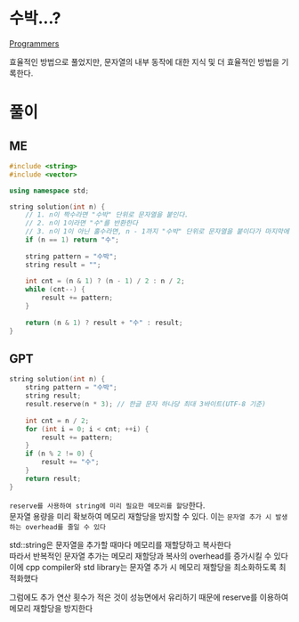 # 수박...?
[ Programmers ](https://school.programmers.co.kr/learn/courses/30/lessons/12922)   

효율적인 방법으로 풀었지만, 문자열의 내부 동작에 대한 지식 및 더 효율적인 방법을 기록한다.   

# 풀이 
## ME
```cpp
#include <string>
#include <vector>

using namespace std;

string solution(int n) {
    // 1. n이 짝수라면 "수박" 단위로 문자열을 붙인다.
    // 2. n이 1이라면 "수"를 반환한다
    // 3. n이 1이 아닌 홀수라면, n - 1까지 "수박" 단위로 문자열을 붙이다가 마지막에 "수"를 붙여준다
    if (n == 1) return "수";
    
    string pattern = "수박";
    string result = "";
    
    int cnt = (n & 1) ? (n - 1) / 2 : n / 2;
    while (cnt--) {
        result += pattern;
    }
    
    return (n & 1) ? result + "수" : result;
}
```

## GPT
```cpp
string solution(int n) {
    string pattern = "수박";
    string result;
    result.reserve(n * 3); // 한글 문자 하나당 최대 3바이트(UTF-8 기준)
    
    int cnt = n / 2;
    for (int i = 0; i < cnt; ++i) {
        result += pattern;
    }
    if (n % 2 != 0) {
        result += "수";
    }
    return result;
}
```
`reserve를 사용하여 string에 미리 필요한 메모리를 할당`한다.   
문자열 용량을 미리 확보하여 메모리 재할당을 방지할 수 있다. 이는 `문자열 추가 시 발생하는 overhead를 줄일 수 있다`   

std::string은 문자열을 추가할 때마다 메모리를 재할당하고 복사한다   
따라서 반복적인 문자열 추가는 메모리 재할당과 복사의 overhead를 증가시킬 수 있다   
이에 cpp compiler와 std library는 문자열 추가 시 메모리 재할당을 최소화하도록 최적화했다   

그럼에도 추가 연산 횟수가 적은 것이 성능면에서 유리하기 때문에 reserve를 이용하여 메모리 재할당을 방지한다   
